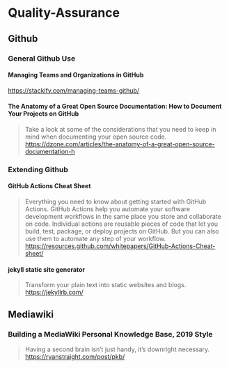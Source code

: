 # Quality-Assurance


## Github

### General Github Use

#### Managing Teams and Organizations in GitHub
https://stackify.com/managing-teams-github/

#### The Anatomy of a Great Open Source Documentation: How to Document Your Projects on GitHub
> Take a look at some of the considerations that you need to keep in mind when documenting your open source code.
https://dzone.com/articles/the-anatomy-of-a-great-open-source-documentation-h

### Extending Github

#### GitHub Actions Cheat Sheet
>Everything you need to know about getting started with GitHub Actions. GitHub Actions help you automate your software development workflows in the same place you store and collaborate on code. Individual actions are reusable pieces of code that let you build, test, package, or deploy projects on GitHub. But you can also use them to automate any step of your workflow.
https://resources.github.com/whitepapers/GitHub-Actions-Cheat-sheet/


#### jekyll static site generator
> Transform your plain text into static websites and blogs.
https://jekyllrb.com/


## Mediawiki

### Building a MediaWiki Personal Knowledge Base, 2019 Style
> Having a second brain isn’t just handy, it’s downright necessary.
https://ryanstraight.com/post/pkb/
